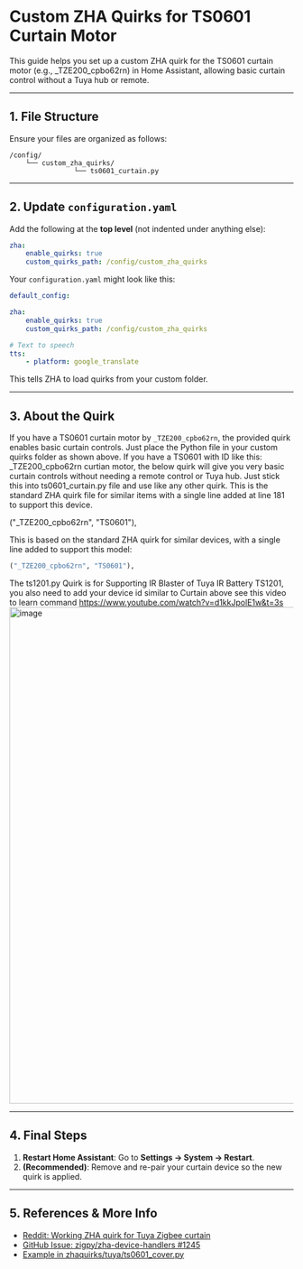 
# Custom ZHA Quirks for TS0601 Curtain Motor

This guide helps you set up a custom ZHA quirk for the TS0601 curtain motor (e.g., _TZE200_cpbo62rn) in Home Assistant, allowing basic curtain control without a Tuya hub or remote.

---

## 1. File Structure

Ensure your files are organized as follows:

```
/config/
	└── custom_zha_quirks/
				└── ts0601_curtain.py
```

---

## 2. Update `configuration.yaml`

Add the following at the **top level** (not indented under anything else):

```yaml
zha:
	enable_quirks: true
	custom_quirks_path: /config/custom_zha_quirks
```

Your `configuration.yaml` might look like this:

```yaml
default_config:

zha:
	enable_quirks: true
	custom_quirks_path: /config/custom_zha_quirks

# Text to speech
tts:
	- platform: google_translate
```

This tells ZHA to load quirks from your custom folder.

---

## 3. About the Quirk

If you have a TS0601 curtain motor by `_TZE200_cpbo62rn`, the provided quirk enables basic curtain controls. Just place the Python file in your custom quirks folder as shown above.
If you have a TS0601 with ID like this: _TZE200_cpbo62rn curtian motor, 
the below quirk will give you very basic curtain controls without 
needing a remote control or Tuya hub. Just stick this into ts0601_curtain.py 
file and use like any other quirk. 
This is the standard ZHA quirk file for similar items with a single
 line added at line 181 to support this device.

 ("_TZE200_cpbo62rn", "TS0601"), 

This is based on the standard ZHA quirk for similar devices, with a single line added to support this model:

```python
("_TZE200_cpbo62rn", "TS0601"),
```


The ts1201.py Quirk is for Supporting IR Blaster of Tuya IR Battery TS1201, you also need to add your device id similar to Curtain above
see this video to learn command https://www.youtube.com/watch?v=d1kkJpolE1w&t=3s
<img width="1301" height="880" alt="image" src="https://github.com/user-attachments/assets/9ed3b5bf-5f52-4522-ab26-2d90ce87f071" />

---

## 4. Final Steps

1. **Restart Home Assistant**: Go to **Settings → System → Restart**.
2. **(Recommended)**: Remove and re-pair your curtain device so the new quirk is applied.

---

## 5. References & More Info

- [Reddit: Working ZHA quirk for Tuya Zigbee curtain](https://www.reddit.com/r/homeassistant/comments/1gk2z8d/working_zha_quirk_for_tuyazigbee_curtain/)
- [GitHub Issue: zigpy/zha-device-handlers #1245](https://github.com/zigpy/zha-device-handlers/issues/1245)
- [Example in zhaquirks/tuya/ts0601_cover.py](https://github.com/zigpy/zha-device-handlers/blob/9a1401337a25a4adc33e0b37ace62d808b7b3098/zhaquirks/tuya/ts0601_cover.py#L184)
